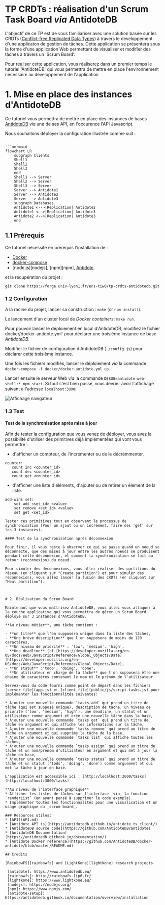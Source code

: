 # TP CRDTs : réalisation d'un Scrum Task Board _via_ AntidoteDB 

L'objectif de ce TP est de vous familiariser avec une solution basée sur les CRDTs ([Conflict-free Replicated Data Types](https://hal.inria.fr/inria-00609399v1/document)) à travers le développement d'une applicaton de gestion de tâches. 
Cette application se présentera sous la forme d'une application Web permettant de visualiser et modifier des tâches à travers un 'Scrum Board'.


Pour réaliser cette application, vous réaliserez dans un premier temps le tutoriel 'AntidoteDB' qui vous permettra de mettre en place l'environnement nécessaire au développement de l'application


# 1. Mise en place des instances d'AntidoteDB

Ce tutoriel vous permettra de mettre en place des instances de bases [AntidoteDB](https://www.antidotedb.eu/) _via_ une de ses API, en l'occurence l'API Javascript. 

Nous souhaitons déployer la configuration illustrée comme suit :

```

```mermaid
flowchart LR
    subgraph Clients
    Shell1
    Shell2
    Shell3
    end
    Shell1 --> Server
    Shell2 --> Server
    Shell3 --> Server
    Server --> Antidote1
    Server --> Antidote2
    Server --> Antidote3
    subgraph Databases
    Antidote1 <-->|Replication| Antidote2
    Antidote1 <-->|Replication| Antidote3
    Antidote2 <-->|Replication| Antidote3
    end
```

## 1.1 Prérequis
Ce tutoriel nécessite en prérequis l'installation de :

* [Docker](https://docs.docker.com/engine/installation/)
* [docker-compose](https://docs.docker.com/compose/install/)
* [node.js][nodejs], [npm][npm], [Antidote](https://antidotedb.gitbook.io/documentation/quickstart).

et la récupération du projet :

`git clone https://forge.univ-lyon1.fr/ens-tiw8/tp-crdts-antidotedb.git`



### 1.2 Configuration
A la racine du projet, lancer sa construction : `make` (or `npm install`).  

Le lancement d'un cluster local de _Docker containers_: `make run`.  

Pour pouvoir lancer le déploiement en local d'AntidoteDB, modifiez le fichier docker/docker-antidote.yml` pour déclarer une troisième instance de base _AntidoteDB_.

Modifier le fichier de configuration d'AntidoteDB (`./config.js`) pour déclarer cette troisième instance.

Une fois les fichiers modifiés, lancer le déploiement  _via_ la commande `docker-compose -f docker/docker-antidote.yml up`.

Lancer ensuite le serveur Web _via_ la commande `DEBUG=antidote-web-shell:* npm start`.
Si tout s'est bien passé, vous devrier avoir l'affichage suivant à l'adresse  `localhost:3000`:

![Affichage navigateur](./images/config.png)  


### 1.3 Test


#### Test de la synchronisation après mise à jour
 
Afin de tester la configuration que vous venez de déployer, vous avez la possibilité d'utiliser des primitives déjà implémentées qui vont vous permettre :
 
 - d'afficher un compteur, de l'incrémenter ou de le décrémmenter,
 
 ```
 counter:
    count inc <counter_id>
    count dec <counter_id>
    count get <counter_id> 
```
 
 - d'afficher une liste d'éléments, d'ajouter ou de retirer un élement de la liste.
 
```
add-wins set:
    set add <set_id> <value>
    set remove <set_id> <value>
    set get <set_id>
``` 
```
Tester ces primitives tout en observant le processus de synchronisation (Pour un ajout ou un incrément, faire des 'get' sur les 3 instances).

#### Test de la synchronisation après déconnexion

Pour finir, il vous reste à observer ce qui se passe quand un noeud se déconnecte, que des mises à jour entre les autres noeuds se produisent pendant cette déconnexion, et comment la synchronisation se fait au retour (reconnexion) du noeud. 

Pour simuler des déconnexions, vous allez réaliser des partitions du réseau (en cliquant sur "Create partition") et pour simuler des reconnexions, vous allez lancer la fusion des CRDTs (en cliquant sur "Heal partition"). 



# 2. Réalisation du Scrum Board

Maintenant que vous maîtrisez AntidoteDB, vous allez vous attaquer à la couche applicative qui vous permettra de gérer un Scrum Board déployé sur 3 instances d'AntidoteDB.

**Au niveau métier**, une tâche contient :

- **un titre** que l'on supposera unique dans la liste des tâches,
- **Une brève description** que l'on supposera de moins de 120 caractères,
- **Un niveau de priorité** : 'low', 'medium', 'high',
- **Une deadline** (cf [https://developer.mozilla.org/en-US/docs/Web/JavaScript/Reference/Global_Objects/Date](https://developer.mozilla.org/en-US/docs/Web/JavaScript/Reference/Global_Objects/Date),
- **Un statut** :'todo', 'doing', 'done',
- **Un utilisateur en charge de la tâche** que l'on supposera être une chaine de caractères contenant le nom et le prénom de l'utilisateur.

Servez-vous du code fourni comme point de départ dans les fichiers [server file](app.js) et [client file](public/js/script-tasks.js) pour implémenter les fonctionnalités suivantes:

* Ajouter une nouvelle commande `tasks add` qui prend un titre de tâche (qui est supposé unique), description de tâche, un niveau de priorité ('low', 'medium', 'high'), une deadline, un statut et un utilisateur comme argument et crée une nouvelle tâche dans la base,
* Ajouter une nouvelle commande `tasks get` qui prend un titre de tâche en argument et qui affiche les informations sur la tâche,
* Ajouter une nouvelle commande `tasks remove` qui prend un titre de tâche en argument et qui supprime la tâche de la base,
* Ajouter une nouvelle commande `tasks list` qui affiche toutes les tâches,
* Ajouter une nouvelle commande `tasks assign` qui prend un titre de tâche et un nom/prénom d'utilisateur en argument et qui met à jour la tâche en base,
* Ajouter une nouvelle commande `tasks status` qui prend un titre de tâche et un statut ('todo', 'doing', 'done') comme arguement et qui met la tâche à jour en base.

L'application est accessible ici : [http://localhost:3000/tasks](http://localhost:3000/tasks)

**Au niveau de l'interface graphique**
* Afficher les listes de tâches sur l'interface _via_ la fonction `renderList` (en ayant pensé à supprimer le code exemple).
* Implémenter toutes les fonctionnalités pour une visualisation et un usage graphique du _scrum board_.

### Resources utiles:
* [API](API.md)
* [Antidote API ts](https://antidotedb.github.io/antidote_ts_client/)
* [AntidoteDB source code](https://github.com/AntidoteDB/antidote)
* [AntidoteDB Documentation](https://antidotedb.gitbook.io/documentation/)
* [Antidote Docker reference](https://github.com/AntidoteDB/docker-antidote/blob/master/README.md)

## Credits

[RainbowFS][rainbowfs] and [LightKone][lightkone] research projects.

 [antidote]: https://www.antidotedb.eu/
 [rainbowfs]: http://rainbowfs.lip6.fr/
 [lightkone]: https://www.lightkone.eu/
 [nodejs]: https://nodejs.org/
 [npm]: https://www.npmjs.com/
 [antidote-setup]: https://antidotedb.gitbook.io/documentation/overview/installation

